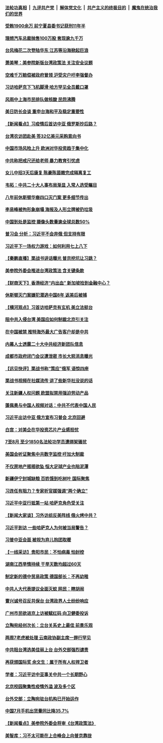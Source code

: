 ####  [法轮功真相](../../../../basic/blob/master/README.md?t=09151901) &nbsp;|&nbsp; [九评共产党](../../../../9ping.md/blob/master/README.md?t=09151901) &nbsp;|&nbsp; [解体党文化](../../../../jtdwh.md/blob/master/README.md?t=09151901)  &nbsp;|&nbsp; [共产主义的终极目的](../../../../gczydzjmd.md/blob/master/README.md?t=09151901) &nbsp;|&nbsp; [魔鬼在统治我们的世界](../../../../mgztzwmdsj.md/blob/master/README.md?t=09151901) 

#### [受贿1900余万 前宁夏县委书记获刑11年半](../pages/nsc413/n13825535.md?t=09151901) 

#### [理想汽车总裁抛售100万股 套现逾九千万](../pages/nsc413/n13825472.md?t=09151901) 

#### [台风梅花二次登陆华东 江苏等沿海掀起巨浪](../pages/nsc413/n13825356.md?t=09151901) 

#### [萧美琴：美参院新版台湾政策法 关注安全议题](../pages/nsc413/n13825434.md?t=09151901) 

#### [空难千万赔偿被政府冒领 沪受灾户吁李强督办](../pages/nsc413/n13824933.md?t=09151901) 

#### [习访哈萨克下飞机脚滑 哈方罕见全员戴口罩](../pages/nsc413/n13825340.md?t=09151901) 

#### [风雨中上海市民排队做核酸 民怨沸腾](../pages/nsc413/n13825281.md?t=09151901) 


#### [美日防长会谈 重申台海和平及稳定重要性](../pages/nsc413/n13825361.md?t=09151901) 

#### [【新闻看点】习疫情后首访中亚 俄罗斯抄后路？](../pages/nsc413/n13825177.md?t=09151901) 

#### [台湾农访团赴美 签32亿美元采购意向书](../pages/nsc413/n13825288.md?t=09151901) 

#### [中国市场风险上升 欧洲对华投资趋于集中化](../pages/nsc413/n13825324.md?t=09151901) 

#### [中共称把戒尺还给老师 暴力教育引忧虑](../pages/nsc413/n13825293.md?t=09151901) 

#### [女儿中招3天后康复 陈豪陈茵媺完成隔离复工](../pages/nsc413/n13825212.md?t=09151901) 

#### [韦拓：中共二十大人事布局渐显 入常人选受瞩目](../pages/nsc413/n13824638.md?t=09151901) 

#### [八年前休斯顿华裔四口灭门案 更多细节传出](../pages/nsc413/n13825223.md?t=09151901) 

#### [李易峰被拘形象崩塌 海报及人形立牌被扔垃圾](../pages/nsc413/n13825175.md?t=09151901) 

#### [中国到处是监控 摄像头数量逾全球总数50%](../pages/nsc413/n13825239.md?t=09151901) 

#### [普习会 分析：习近平不会弃俄 但支持有限](../pages/nsc413/n13825112.md?t=09151901) 

#### [习近平下一场权力游戏：如何利用七上八下](../pages/nsc413/n13825213.md?t=09151901) 

#### [【秦鹏直播】栗战书讲话曝光 普京挖坑让习跳？](../pages/nsc413/n13825203.md?t=09151901) 

#### [美参院外委会推进台湾政策法 含关键条款](../pages/nsc413/n13825205.md?t=09151901) 

#### [【财商天下】香港经济“内出血” 新加坡捡到金融中心？](../pages/nsc413/n13825124.md?t=09151901) 

#### [休斯顿灭门案嫌犯潜逃中国8年 返美后被捕](../pages/nsc413/n13825142.md?t=09151901) 

#### [【横河观点】习首访哈萨克有玄机 美立法挺台](../pages/nsc413/n13825189.md?t=09151901) 

#### [阻中共入侵台湾 美国应如何制裁北京引关注](../pages/nsc413/n13825165.md?t=09151901) 

#### [在中国被禁 推特海外最大广告客户却是中共](../pages/nsc413/n13824288.md?t=09151901) 

#### [内幕人士透露二十大中共经济新团队信息](../pages/nsc413/n13825111.md?t=09151901) 

#### [成都市政府闭门会议遭泄密 市长大怒消息曝光](../pages/nsc413/n13825158.md?t=09151901) 

#### [【远见快评】栗战书称“策应”俄军 语惊四座](../pages/nsc413/n13825196.md?t=09151901) 

#### [栗战书视频在社媒流传 讲了些新华社没说的话](../pages/nsc413/n13825140.md?t=09151901) 

#### [关注新疆人权问题 欧盟拟禁用强迫劳动产品](../pages/nsc413/n13825131.md?t=09151901) 

#### [蓬佩奥与中国人视频对话：中共不代表中国人民](../pages/nsc413/n13825094.md?t=09151901) 

#### [习近平出访中亚 俄方宣布习普会 北京回避](../pages/nsc413/n13825020.md?t=09151901) 

#### [白宫：对美企在华投资芯片产业感担忧](../pages/nsc413/n13825122.md?t=09151901) 

#### [7至8月 至少1850名法轮功学员遭绑架骚扰](../pages/nsc413/n13824925.md?t=09151901) 

#### [美国会听证聚焦中共数字监控 吁加大制裁](../pages/nsc413/n13825083.md?t=09151901) 

#### [不仅房地产摇摇欲坠 恒大足球产业也陷泥潭](../pages/nsc413/n13825107.md?t=09151901) 

#### [新疆伊宁封城缺粮 百姓饿到吃树叶 国际聚焦](../pages/nsc413/n13825062.md?t=09151901) 

#### [习连任有阻力？专家析官媒强调“两个确立”](../pages/nsc413/n13824822.md?t=09151901) 

#### [习近平中亚行抵第一站 哈萨克角色受关注](../pages/nsc413/n13825053.md?t=09151901) 

#### [【新闻大家谈】习外访组反美阵线 俄火烤中共？](../pages/nsc413/n13825025.md?t=09151901) 

#### [习近平到访 一些哈萨克人为何被当局警告？](../pages/nsc413/n13824905.md?t=09151901) 

#### [习普中亚会面 被视为弃儿抱团取暖](../pages/nsc413/n13824963.md?t=09151901) 

#### [【一线采访】贵阳市民：不怕病毒 怕封控](../pages/nsc413/n13824806.md?t=09151901) 

#### [湖南江西旱情持续 干旱天数均超过60天](../pages/nsc413/n13824875.md?t=09151901) 

#### [制定新的德中贸易政策 德国部长：不再幼稚](../pages/nsc413/n13824845.md?t=09151901) 

#### [中共人大代表提议全面灭蚊 网民：瞎胡闹](../pages/nsc413/n13824796.md?t=09151901) 

#### [曹兴诚号召反共保台 台湾政界人士纷纷响应](../pages/nsc413/n13824753.md?t=09151901) 

#### [广州市民欲进京上访被赋红码 向卫健委投诉](../pages/nsc413/n13824766.md?t=09151901) 

#### [立陶宛经创次长：立台关系史上最佳 前景乐观](../pages/nsc413/n13824735.md?t=09151901) 

#### [两周7老虎被处理 云南政协副主席一罪行罕见](../pages/nsc413/n13824682.md?t=09151901) 

#### [中共阻台湾选美佳丽上台 台外交部强烈谴责](../pages/nsc413/n13824660.md?t=09151901) 

#### [再获颁国际奖 余文生：属于所有人权捍卫者](../pages/nsc413/n13824702.md?t=09151901) 

#### [学者：习近平访中亚事关中共一个长期野心](../pages/nsc413/n13824553.md?t=09151901) 

#### [北京校园聚集性疫情外溢 波及多个区](../pages/nsc413/n13824535.md?t=09151901) 

#### [台外交部：立陶宛驻台机构已开始运作](../pages/nsc413/n13824542.md?t=09151901) 

#### [中国7月手机出货量同比降35.7%](../pages/nsc413/n13824596.md?t=09151901) 

#### [【新闻看点】美参院外委会将审《台湾政策法》](../pages/nsc413/n13824418.md?t=09151901) 

#### [美智库：习不太可能在上合峰会上向普京靠拢](../pages/nsc413/n13824519.md?t=09151901) 

